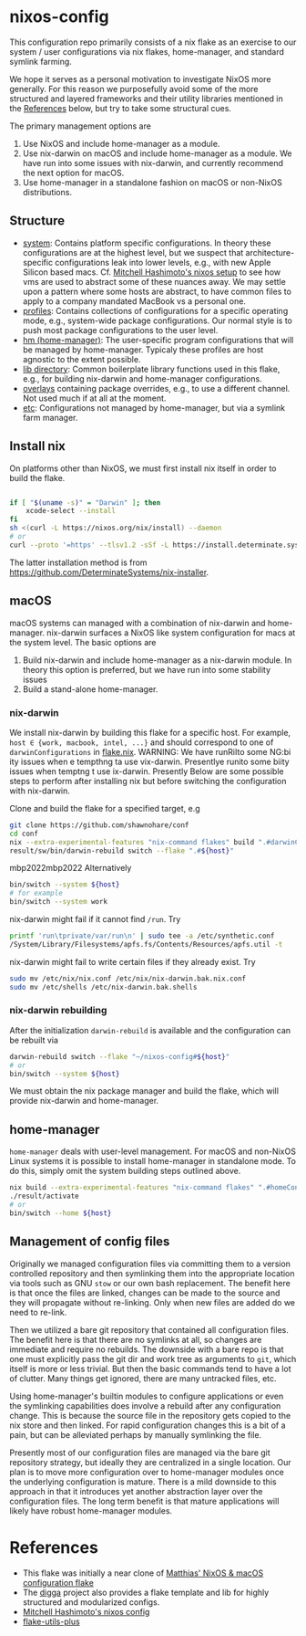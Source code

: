 # nixos-config

This configuration repo primarily consists of a nix flake as an exercise to our
system / user configurations via nix flakes, home-manager, and standard
symlink farming.

We hope it serves as a personal motivation to investigate NixOS more generally.
For this reason we purposefully avoid some of the more structured and layered
frameworks and their utility libraries mentioned in the
[References](#References) below,
but try to take some structural cues.

The primary management options are

1. Use NixOS and include home-manager as a module.
1. Use nix-darwin on macOS and include home-manager as a module. We have run into
   some issues with nix-darwin, and currently recommend the next option for macOS.
1. Use home-manager in a standalone fashion on macOS or non-NixOS distributions.


## Structure

- [system](./system): Contains platform specific configurations. 
   In theory these configurations are at the highest level,
   but we suspect that architecture-specific configurations leak into lower
   levels, e.g., with new Apple Silicon based macs.
   Cf. [Mitchell Hashimoto's nixos setup][mitchellh_nixos_config] to see how
   vms are used to abstract some of these nuances away. We may settle upon
   a pattern where some hosts are abstract, to have common files to apply to
   a company mandated MacBook vs a personal one.
- [profiles](./profiles/): Contains collections of configurations for a specific
   operating mode, e.g., system-wide package configurations. Our normal
   style is to push most package configurations to the user level.
- [hm (home-manager)](./hm): The user-specific program configurations
   that will be managed by home-manager. Typicaly these profiles are host
   agnostic to the extent possible.
- [lib directory](./lib/): Common boilerplate library functions used in this
  flake, e.g., for building nix-darwin and home-manager configurations.
- [overlays](./overlays) containing package overrides, e.g., to use a
   different channel. Not used much if at all at the moment.
- [etc](./etc): Configurations not managed by home-manager, but 
  via a symlink farm manager.

## Install nix

On platforms other than NixOS, we must first install nix itself in order to
build the flake.

```bash

if [ "$(uname -s)" = "Darwin" ]; then
    xcode-select --install
fi
sh <(curl -L https://nixos.org/nix/install) --daemon
# or
curl --proto '=https' --tlsv1.2 -sSf -L https://install.determinate.systems/nix | sh -s -- install
```
The latter installation method is from https://github.com/DeterminateSystems/nix-installer.

## macOS

macOS systems can managed with a combination of nix-darwin and home-manager.
nix-darwin surfaces a NixOS like system configuration for
macs at the system level. The basic options are

1. Build nix-darwin and include home-manager as a nix-darwin module. In theory this
   option is preferred, but we have run into some stability issues
1. Build a stand-alone home-manager.

### nix-darwin

We install nix-darwin by building this flake for a specific host. For
example, `host ∈ {work, macbook, intel, ...}` and should correspond to one of
`darwinConfigurations` in [flake.nix](./flake.nix).
WARNING: We have runRiIto some NG:bi ity issues when e tempthng ta use vix-darwin. Presentlye runito some biity issues when temptng t use ix-darwin. Presently
Below are some possible steps to perform after installing nix but
before switching the configuration with nix-darwin.

Clone and build the flake for a specified target, e.g

```bash
git clone https://github.com/shawnohare/conf
cd conf
nix --extra-experimental-features "nix-command flakes" build ".#darwinConfigurations.${host}.system"
result/sw/bin/darwin-rebuild switch --flake ".#${host}"
```
mbp2022mbp2022
Alternatively
```bash
bin/switch --system ${host}
# for example
bin/switch --system work
```

nix-darwin might fail if it cannot find `/run`. Try

```bash
printf 'run\tprivate/var/run\n' | sudo tee -a /etc/synthetic.conf
/System/Library/Filesystems/apfs.fs/Contents/Resources/apfs.util -t
```

nix-darwin might fail to write certain files if they already exist. Try
```bash
sudo mv /etc/nix/nix.conf /etc/nix/nix-darwin.bak.nix.conf
sudo mv /etc/shells /etc/nix-darwin.bak.shells
```

### nix-darwin rebuilding

After the initialization `darwin-rebuild` is available and the configuration
can be rebuilt via

```bash
darwin-rebuild switch --flake "~/nixos-config#${host}"
# or
bin/switch --system ${host}
```

We must obtain the nix package manager and build the flake, which will
provide nix-darwin and home-manager.

## home-manager

`home-manager` deals with user-level management. For macOS and non-NixOS Linux
systems it is possible to install home-manager in standalone mode. To do this,
simply omit the system building steps outlined above.

```bash
nix build --extra-experimental-features "nix-command flakes" ".#homeConfigurations.${host}.activationPackage"
./result/activate
# or
bin/switch --home ${host}
```

## Management of config files

Originally we managed configuration files via committing them to a version
controlled repository and then symlinking them into the appropriate location
via tools such as GNU `stow` or our own bash replacement. The benefit here is
that once the files are linked, changes can be made to the source and they will
propagate without re-linking. Only when new files are added do we need to
re-link.

Then we utilized a bare git repository that contained all configuration files.
The benefit here is that there are no symlinks at all, so changes are immediate
and require no rebuilds. The downside with a bare repo is that one must
explicitly pass the git dir and work tree as arguments to `git`, which itself
is more or less trivial. But then the basic commands tend to have a lot of
clutter. Many things get ignored, there are many untracked files, etc.


Using home-manager's builtin modules to configure applications or even the
symlinking capabilities does involve a rebuild after any configuration change.
This is because the source file in the repository gets copied to the nix store
and then linked. For rapid configuration changes this is a bit of a pain, but
can be alleviated perhaps by manually symlinking the file.

Presently most of our configuration files are managed via the bare git
repository strategy, but ideally they are centralized in a single location. Our
plan is to move more configuration over to home-manager modules once the
underlying configuration is mature. There is a mild downside to this approach
in that it introduces yet another abstraction layer over the configuration
files. The long term benefit is that mature applications will likely have
robust home-manager modules.


# References

- This flake was initially a near clone of
  [Matthias' NixOS & macOS configuration flake][matthias_nixos_config]
- The [digga][digga] project also provides a flake template and lib for
  highly structured and modularized configs.
- [Mitchell Hashimoto's nixos config][mitchellh_nixos_config]
- [flake-utils-plus][flake-utils-plus]





[digga]: https://github.com/divnix/digga
[matthias_nixos_config]: <https://github.com/MatthiasBenaets/nixos-config>
[mitchellh_nixos_config]: <https://github.com/mitchellh/nixos-config>
[flake-utils-plus]: <https://github.com/gytis-ivaskevicius/flake-utils-plus>
